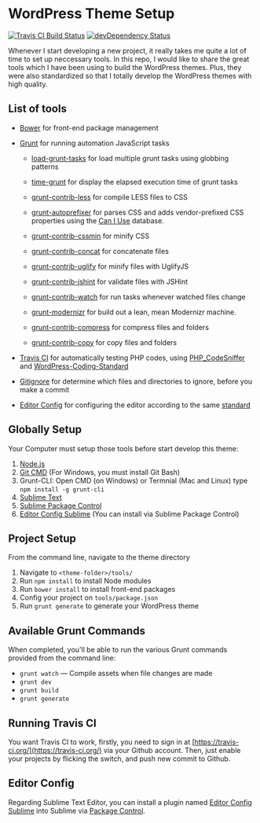 # WordPress Theme Setup

[![Travis CI Build Status](https://travis-ci.org/thanhluu/wp-theme-setup.svg?branch=master)](https://travis-ci.org/thanhluu/wp-theme-setup) [![devDependency Status](https://david-dm.org/thanhluu/wp-theme-setup/dev-status.svg)](https://david-dm.org/thanhluu/wp-theme-setup#info=devDependencies)

Whenever I start developing a new project, it really takes me quite a lot of time to set up neccessary tools. In this repo, I would like to share the great tools which I have been using to build the WordPress themes. Plus, they were also standardized so that I totally develop the WordPress themes with high quality.

## List of tools

* [Bower](http://bower.io/) for front-end package management
* [Grunt](http://gruntjs.com/) for running automation JavaScript tasks
	- [load-grunt-tasks](https://github.com/sindresorhus/load-grunt-tasks) for load multiple grunt tasks using globbing patterns
    - [time-grunt](https://github.com/sindresorhus/time-grunt) for display the elapsed execution time of grunt tasks

	- [grunt-contrib-less](https://github.com/gruntjs/grunt-contrib-less) for compile LESS files to CSS
	- [grunt-autoprefixer](https://github.com/nDmitry/grunt-autoprefixer) for parses CSS and adds vendor-prefixed CSS properties using the [Can I Use](http://caniuse.com/) database.
	- [grunt-contrib-cssmin](https://github.com/gruntjs/grunt-contrib-cssmin) for minify CSS

	- [grunt-contrib-concat](https://github.com/gruntjs/grunt-contrib-concat) for concatenate files
	- [grunt-contrib-uglify](https://github.com/gruntjs/grunt-contrib-uglify) for minify files with UglifyJS
	- [grunt-contrib-jshint](https://github.com/gruntjs/grunt-contrib-jshint) for validate files with JSHint

    - [grunt-contrib-watch](https://github.com/gruntjs/grunt-contrib-watch) for run tasks whenever watched files change
    - [grunt-modernizr](https://github.com/Modernizr/grunt-modernizr) for build out a lean, mean Modernizr machine.

    - [grunt-contrib-compress](https://github.com/gruntjs/grunt-contrib-compress) for compress files and folders
	- [grunt-contrib-copy](https://github.com/gruntjs/grunt-contrib-copy) for copy files and folders

* [Travis CI](http://travis-ci.org) for automatically testing PHP codes, using [PHP_CodeSniffer](https://github.com/squizlabs/PHP_CodeSniffer) and [WordPress-Coding-Standard](https://github.com/WordPress-Coding-Standards/WordPress-Coding-Standards)
* [Gitignore](http://www.gitignore.io/) for determine which files and directories to ignore, before you make a commit
* [Editor Config](http://editorconfig.org/) for configuring the editor according to the same [standard](http://make.wordpress.org/core/handbook/coding-standards/php/#indentation)

## Globally Setup

Your Computer must setup those tools before start develop this theme:

1. [Node.js](http://nodejs.org/download/)
2. [Git CMD](http://git-scm.com/) (For Windows, you must install Git Bash)
3. Grunt-CLI: Open CMD (on Windows) or Termnial (Mac and Linux) type `npm install -g grunt-cli`
4. [Sublime Text](http://www.sublimetext.com/)
5. [Sublime Package Control](https://sublime.wbond.net/)
5. [Editor Config Sublime](https://github.com/sindresorhus/editorconfig-sublime) (You can install via Sublime Package Control)

## Project Setup

From the command line, navigate to the theme directory

1. Navigate to `<theme-folder>/tools/`
2. Run `npm install` to install Node modules
3. Run `bower install` to install front-end packages
4. Config your project on `tools/package.json`
5. Run `grunt generate` to generate your WordPress theme

## Available Grunt Commands

When completed, you'll be able to run the various Grunt commands provided from the command line:

* `grunt watch` — Compile assets when file changes are made
* `grunt dev`
* `grunt build`
* `grunt generate`

## Running Travis CI

You want Travis CI to work, firstly, you need to sign in at [https://travis-ci.org/](https://travis-ci.org/) via your Github account. Then, just enable your projects by flicking the switch, and push new commit to Github.

## Editor Config

Regarding Sublime Text Editor, you can install a plugin named [Editor Config Sublime](https://github.com/sindresorhus/editorconfig-sublime) into Sublime via [Package Control](https://sublime.wbond.net/).
